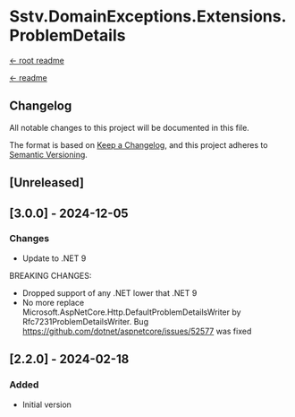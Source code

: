 Sstv.DomainExceptions.Extensions.ProblemDetails
=============

[<- root readme](./../README.md)

[<- readme](./README.md)

## Changelog

All notable changes to this project will be documented in this file.

The format is based on [Keep a Changelog](https://keepachangelog.com/en/1.0.0/),
and this project adheres to [Semantic Versioning](https://semver.org/spec/v2.0.0.html).

## [Unreleased]

## [3.0.0] - 2024-12-05

### Changes

- Update to .NET 9

BREAKING CHANGES:
- Dropped support of any .NET lower that .NET 9
- No more replace Microsoft.AspNetCore.Http.DefaultProblemDetailsWriter by Rfc7231ProblemDetailsWriter. Bug https://github.com/dotnet/aspnetcore/issues/52577 was fixed 

## [2.2.0] - 2024-02-18

### Added

- Initial version